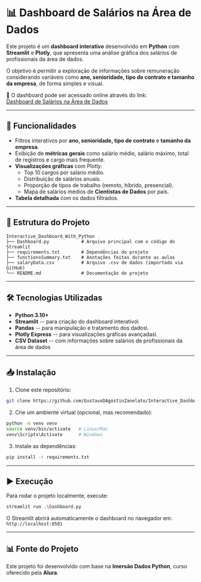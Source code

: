 # 📊 Dashboard de Salários na Área de Dados

Este projeto é um **dashboard interativo** desenvolvido em **Python**
com **Streamlit** e **Plotly**, que apresenta uma análise gráfica dos
salários de profissionais da área de dados.

O objetivo é permitir a exploração de informações sobre remuneração
considerando variáveis como **ano, senioridade, tipo de contrato e
tamanho da empresa**, de forma simples e visual.

🔗 O dashboard pode ser acessado online através do link:\
[Dashboard de Salários na Área de
Dados](https://dashboard-de-salarios-com-area-de-dados.streamlit.app/)

------------------------------------------------------------------------

## 🚀 Funcionalidades

-   Filtros interativos por **ano, senioridade, tipo de contrato** e
    **tamanho da empresa**.
-   Exibição de **métricas gerais** como salário médio, salário máximo,
    total de registros e cargo mais frequente.
-   **Visualizações gráficas** com Plotly:
    -   Top 10 cargos por salário médio.
    -   Distribuição de salários anuais.
    -   Proporção de tipos de trabalho (remoto, híbrido, presencial).
    -   Mapa de salários médios de **Cientistas de Dados** por país.
-   **Tabela detalhada** com os dados filtrados.

------------------------------------------------------------------------

## 📂 Estrutura do Projeto

    Interactive_Dashboard_With_Python
    ├── Dashboard.py            # Arquivo principal com o código do Streamlit
    ├── requirements.txt        # Dependências do projeto
    ├── functionsSummary.txt    # Anotações feitas durante as aulas
    ├── salaryData.csv          # Arquivo .csv de dados (importado via GitHub)
    └── README.md               # Documentação do projeto

------------------------------------------------------------------------

## 🛠️ Tecnologias Utilizadas

-   **Python 3.10+**
-   **Streamlit** -- para criação do dashboard interativo\
-   **Pandas** -- para manipulação e tratamento dos dados\
-   **Plotly Express** -- para visualizações gráficas avançadas\
-   **CSV Dataset** -- com informações sobre salários de profissionais
    da área de dados

------------------------------------------------------------------------

## 📥 Instalação

1.  Clone este repositório:

``` bash
git clone https://github.com/GustavoDAgostinZanelato/Interactive_Dashboard_With_Python.git
```

2.  Crie um ambiente virtual (opcional, mas recomendado):

``` bash
python -m venv venv
source venv/bin/activate   # Linux/Mac
venv\Scripts\Activate      # Windows
```

3.  Instale as dependências:

``` bash
pip install -r requirements.txt
```

------------------------------------------------------------------------

## ▶️ Execução

Para rodar o projeto localmente, execute:

``` bash
streamlit run .\Dashboard.py
```

O Streamlit abrirá automaticamente o dashboard no navegador em:\
`http://localhost:8501`

------------------------------------------------------------------------

## 📊 Fonte do Projeto

Este projeto foi desenvolvido com base na **Imersão Dados Python**,
curso oferecido pela **Alura**.
